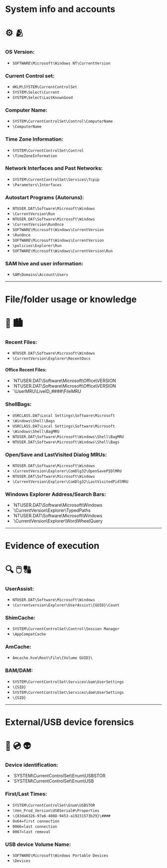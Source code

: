 # System info and accounts
# :gear: :people_hugging:
### OS Version:
- `SOFTWARE\Microsoft\Windows NT\CurrentVersion`
### Current Control set:
- `HKLM\SYSTEM\CurrentControlSet`
- `SYSTEM\Select\Current`
- `SYSTEM\Select\LastKnownGood`
### Computer Name:
- `SYSTEM\CurrentControlSet\Control\ComputerName`
- `\ComputerName`
### Time Zone Information:
- `SYSTEM\CurrentControlSet\Control`
- `\TimeZoneInformation`
### Network Interfaces and Past Networks:
- `SYSTEM\CurrentControlSet\Services\Tcpip`
- `\Parameters\Interfaces`
### Autostart Programs (Autoruns):
- `NTUSER.DAT\Software\Microsoft\Windows`
- `\CurrentVersion\Run`
- `NTUSER.DAT\Software\Microsoft\Windows`
- `\CurrentVersion\RunOnce`
- `SOFTWARE\Microsoft\Windows\CurrentVersion`
- `\RunOnce`
- `SOFTWARE\Microsoft\Windows\CurrentVersion`
- `\policies\Explorer\Run`
- `SOFTWARE\Microsoft\Windows\CurrentVersion\Run`
### SAM hive and user information:
- `SAM\Domains\Account\Users`

---
# File/folder usage or knowledge
# :file_folder: :cityscape: 
### Recent Files:
- `NTUSER.DAT\Software\Microsoft\Windows`
- `\CurrentVersion\Explorer\RecentDocs`
#### Office Recent Files:
- `NTUSER.DAT\Software\Microsoft\Office\VERSION
- `NTUSER.DAT\Software\Microsoft\Office\VERSION
- `\UserMRU\LiveID_####\FileMRU
### ShellBags:
- `USRCLASS.DAT\Local Settings\Software\Microsoft`
- `\Windows\Shell\Bags`
- `USRCLASS.DAT\Local Settings\Software\Microsoft`
- `\Windows\Shell\BagMRU`
- `NTUSER.DAT\Software\Microsoft\Windows\Shell\BagMRU`
- `NTUSER.DAT\Software\Microsoft\Windows\Shell\Bags`
### Open/Save and LastVisited Dialog MRUs:
- `NTUSER.DAT\Software\Microsoft\Windows`
- `\CurrentVersion\Explorer\ComDlg32\OpenSavePIDlMRU`
- `NTUSER.DAT\Software\Microsoft\Windows`
- `\CurrentVersion\Explorer\ComDlg32\LastVisitedPidlMRU`
### Windows Explorer Address/Search Bars:
- `NTUSER.DAT\Software\Microsoft\Windows
- `\CurrentVersion\Explorer\TypedPaths
- `NTUSER.DAT\Software\Microsoft\Windows
- `\CurrentVersion\Explorer\WordWheelQuery

---
# Evidence of execution
# :mag: :computer_mouse: :capital_abcd:
### UserAssist:
- `NTUSER.DAT\Software\Microsoft\Windows`
- `\Currentversion\Explorer\UserAssist\{GUID}\Count`
### ShimCache:
- `SYSTEM\CurrentControlSet\Control\Session Manager`
- `\AppCompatCache`
### AmCache:
- `Amcache.hve\Root\File\{Volume GUID}\`
### BAM/DAM:
- `SYSTEM\CurrentControlSet\Services\bam\UserSettings`
- `\{SID}`
- `SYSTEM\CurrentControlSet\Services\dam\UserSettings`
- `\{SID}`
---
# External/USB device forensics
# :floppy_disk: :cd: :alien:
### Device identification:
- `SYSTEM\CurrentControlSet\Enum\USBSTOR
- `SYSTEM\CurrentControlSet\Enum\USB
### First/Last Times:
- `SYSTEM\CurrentControlSet\Enum\USBSTOR`
- `\Ven_Prod_Version\USBSerial#\Properties`
- `\{83da6326-97a6-4088-9453-a19231573b29}\####`
- `Oo64=first connection`
- `0066=last connection`
- `0067=last removal`
### USB device Volume Name:
- `SOFTWARE\Microsoft\Windows Portable Devices`
- `\Devices`
